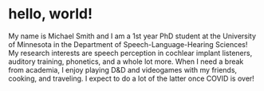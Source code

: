 # hello, world!

My name is Michael Smith and I am a 1st year PhD student at the University of Minnesota in the Department of Speech-Language-Hearing Sciences! My research interests are speech perception in cochlear implant listeners, auditory training, phonetics, and a whole lot more. When I need a break from academia, I enjoy playing D&D and videogames with my friends, cooking, and traveling. I expect to do a lot of the latter once COVID is over!
